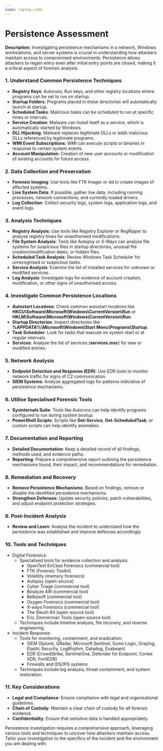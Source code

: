```yaml
---
icon: laptop-code
---
```


# Persistence Assessment

**Description:** Investigating persistence mechanisms in a network, Windows workstations, and server systems is crucial in understanding how attackers maintain access to compromised environments. Persistence allows attackers to regain entry even after initial entry points are closed, making it a critical aspect of forensic analysis.

### **1. Understand Common Persistence Techniques**

* **Registry Keys**: Autoruns, Run keys, and other registry locations where programs can be set to run on startup.
* **Startup Folders**: Programs placed in these directories will automatically launch at startup.
* **Scheduled Tasks**: Malicious tasks can be scheduled to run at specific times or intervals.
* **Service Creation**: Malware can install itself as a service, which is automatically started by Windows.
* **DLL Hijacking**: Malware replaces legitimate DLLs or adds malicious DLLs referenced by legitimate programs.
* **WMI Event Subscriptions**: WMI can execute scripts or binaries in response to certain system events.
* **Account Manipulation**: Creation of new user accounts or modification of existing accounts for future access.

### **2. Data Collection and Preservation**

* **Forensic Imaging**: Use tools like FTK Imager or dd to create images of affected systems.
* **Live System Data**: If possible, gather live data, including running processes, network connections, and currently loaded drivers.
* **Log Collection**: Collect security logs, system logs, application logs, and event logs.

### **3. Analysis Techniques**

* **Registry Analysis**: Use tools like Registry Explorer or RegRipper to analyse registry hives for unauthorised modifications.
* **File System Analysis**: Tools like Autopsy or X-Ways can analyse file systems for suspicious files in startup directories, unusual file creation/modification dates, or hidden files.
* **Scheduled Task Analysis**: Review Windows Task Scheduler for unrecognised or suspicious tasks.
* **Service Analysis**: Examine the list of installed services for unknown or modified services.
* **Log Analysis**: Investigate logs for evidence of account creation, modification, or other signs of unauthorised access.

### **4. Investigate Common Persistence Locations**

* **Autostart Locations**: Check common autostart locations like **HKCU\Software\Microsoft\Windows\CurrentVersion\Run** or **HKLM\Software\Microsoft\Windows\CurrentVersion\Run**.
* **Startup Directories**: Inspect directories like **%APPDATA%\Microsoft\Windows\Start Menu\Programs\Startup**.
* **Task Scheduler**: Look for tasks that execute on system start or at regular intervals.
* **Services**: Analyse the list of services (**services.msc**) for new or modified entries.

### **5. Network Analysis**

* **Endpoint Detection and Response (EDR)**: Use EDR tools to monitor network traffic for signs of C2 communication.
* **SIEM Systems**: Analyse aggregated logs for patterns indicative of persistence mechanisms.

### **6. Utilise Specialised Forensic Tools**

* **Sysinternals Suite**: Tools like Autoruns can help identify programs configured to run during system bootup.
* **PowerShell Scripts**: Scripts like **Get-Service**, **Get-ScheduledTask**, or custom scripts can help identify anomalies.

### **7. Documentation and Reporting**

* **Detailed Documentation**: Keep a detailed record of all findings, methods used, and evidence paths.
* **Reporting**: Prepare a comprehensive report outlining the persistence mechanisms found, their impact, and recommendations for remediation.

### **8. Remediation and Recovery**

* **Remove Persistence Mechanisms**: Based on findings, remove or disable the identified persistence mechanisms.
* **Strengthen Defenses**: Update security policies, patch vulnerabilities, and adjust endpoint protection strategies.

### **9. Post-Incident Analysis**

* **Review and Learn**: Analyse the incident to understand how the persistence was established and improve defences accordingly.

### **10.**  Tools and Techniques

* Digital Forensics:
  * Specialised tools for evidence collection and analysis:
    * OpenText EnCase Forensics (commercial tool)
    * FTK (Forensic Toolkit)
    * Volatility (memory forensics)
    * Autopsy (open-source)
    * Cyber Triage (commercial tool)
    * Binalyze AIR (commercial tool)
    * Belkasoft (commercial tool)
    * Oxygen Forensics (commercial tool)
    * X-ways Forensics (commercial tool)
    * The Sleuth Kit (open-source tool)
    * Eric Zimmerman Tools (open-source tool)
  * Techniques include timeline analysis, file recovery, and reverse engineering.
* Incident Response:
  * Tools for monitoring, containment, and eradication:
    * SIEM (Splunk, QRadar, Microsoft Sentinel, Sumo Logic, Graylog, Elastic Security, LogRhythm, Datadog, Exabeam)
    * EDR (CrowdStrike, SentinelOne, Defender for Endpoint, Cortex XDR, FortiEDR)
    * Firewalls and IDS/IPS systems
  * Techniques include log analysis, threat containment, and system restoration.

### **11. Key Considerations**

* **Legal and Compliance**: Ensure compliance with legal and organisational guidelines.
* **Chain of Custody**: Maintain a clear chain of custody for all forensic evidence.
* **Confidentiality**: Ensure that sensitive data is handled appropriately.

Persistence investigation requires a comprehensive approach, leveraging various tools and techniques to uncover how attackers maintain access. Tailor your investigation to the specifics of the incident and the environment you are dealing with.
